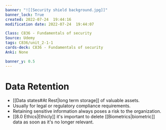 ```yaml
---
banner: "![[Security shield background.jpg]]"
banner_lock: True
created: 2022-07-24  19:44:16
modification date: 2022-07-24  19:44:07

Class: C836 - Fundamentals of security
Source: Udemy
tags: C836/unit_2-1-1
cards-deck: C836 - Fundamentals of security
Anki: None

banner_y: 0.5
---
```


# Data Retention
- [[Data states#At Rest|long term storage]] of valuable assets.
- Usually for legal or regulatory compliance requirements.
- Retaining sensitive information always poses a risk to the organization.
- [[8.0 Ethics|Ethicly]] it's important to delete [[Biometrics|biometric]] data as soon as it's no longer relevant. 